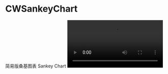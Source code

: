 # CWSankeyChart
简易版桑基图表 Sankey Chart
<video src="https://github.com/baozoudiudiu/CWSankeyChart/blob/main/egg.mp4"></video>
